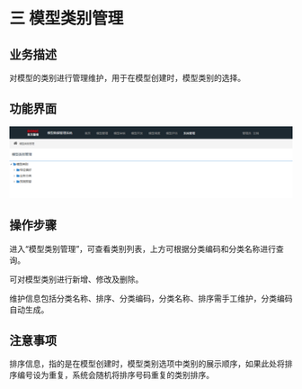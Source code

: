 # 三   模型类别管理

## 业务描述

对模型的类别进行管理维护，用于在模型创建时，模型类别的选择。

## 功能界面

![](/assets/模型类别管理.png)

## 操作步骤

进入“模型类别管理”，可查看类别列表，上方可根据分类编码和分类名称进行查询。

可对模型类别进行新增、修改及删除。

维护信息包括分类名称、排序、分类编码，分类名称、排序需手工维护，分类编码自动生成。

## 注意事项

排序信息，指的是在模型创建时，模型类别选项中类别的展示顺序，如果此处将排序编号设为重复，系统会随机将排序号码重复的类别排序。



